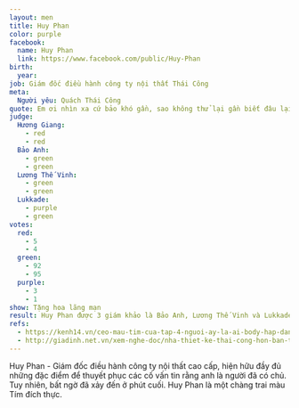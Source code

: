 ```yaml
---
layout: men
title: Huy Phan
color: purple
facebook:
  name: Huy Phan
  link: https://www.facebook.com/public/Huy-Phan
birth:
  year:
job: Giám đốc điều hành công ty nội thất Thái Công
meta:
  Người yêu: Quách Thái Công
quote: Em ơi nhìn xa cứ bảo khó gần, sao không thử lại gần biết đâu lại khó xa? Hãy chọn anh em nhé.
judge:
  Hương Giang:
    - red
    - red
  Bảo Anh:
    - green
    - green
  Lương Thế Vinh:
    - green
    - green
  Lukkade:
    - purple
    - green
votes:
  red:
    - 5
    - 4
  green:
    - 92
    - 95
  purple:
    - 3
    - 1
show: Tặng hoa lãng mạn
result: Huy Phan được 3 giám khảo là Bảo Anh, Lương Thế Vinh và Lukkade gợi ý cho nữ chính. Sau khi đắn đo suy nghĩ, nữ chính quyết định chọn Ngọc Anh. Anh là người thứ 4 ra về sau khi hé lộ mình đã có bạn trai.
refs:
  - https://kenh14.vn/ceo-mau-tim-cua-tap-4-nguoi-ay-la-ai-body-hap-dan-cuoc-song-vien-man-ben-ban-trai-6-nam-20200529221229569.chn
  - http://giadinh.net.vn/xem-nghe-doc/nha-thiet-ke-thai-cong-hon-ban-trai-o-nguoi-ay-la-ai-20200530102446125.htm
---
```

Huy Phan - Giám đốc điều hành công ty nội thất cao cấp, hiện hữu đầy đủ những đặc điểm để thuyết phục các cố vấn tin rằng anh là người đã có chủ. Tuy nhiên, bất ngờ đã xảy đến ở phút cuối. Huy Phan là một chàng trai màu Tím đích thực.